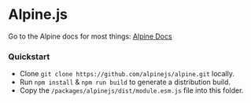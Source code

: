 # Alpine.js

Go to the Alpine docs for most things: [Alpine Docs](https://alpinejs.dev)

### Quickstart

* Clone `git clone https://github.com/alpinejs/alpine.git` locally.
* Run `npm install` & `npm run build` to generate a distribution build.
* Copy the `/packages/alpinejs/dist/module.esm.js` file into this folder.

